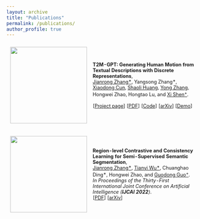 ```yaml
---
layout: archive
title: "Publications"
permalink: /publications/
author_profile: true
---
```



<table style="width:100%;border:None;border-spacing:0px;border-collapse:separate;margin-right:0;margin-left:0;font-size:0.9em;">
  <tr>
    <td style="padding:10px;width:20%;vertical-align:middle;border-right:none;border-bottom:none;">
      <a href="https://github.com/Jiro-zhang/Jianrong_Zhang/blob/main/images/T2M-GPT.gif">
      <img src='../images/T2M-GPT.gif' width="200">
      </a>
    </td>
    <td style="padding:5px;width:80%;vertical-align:middle;border-right:none;border-bottom:none;">
      <b>T2M-GPT: Generating Human Motion from Textual Descriptions with Discrete Representations</b>, 
      <br>
      <a href="https://jiro-zhang.github.io/Jianrong_Zhang/">Jianrong Zhang*</a>, 
      Yangsong Zhang*, 
      <a href="https://vinthony.github.io/academic/">Xiaodong Cun</a>,
      <a href="https://scholar.google.com/citations?user=o31BPFsAAAAJ&hl=en">Shaoli Huang</a>,
      <a href="https://yzhang2016.github.io/">Yong Zhang</a>,
      Hongwei Zhao, 
      Hongtao Lu, 
      and
      <a href="https://xishen0220.github.io/">Xi Shen<sup>+</sup></a>.
      <br>
      <!-- <i>In Proceedings of the Thirty-First International Joint Conference on Artificial Intelligence (<b>IJCAI 2022</b>)</i>.  -->
      <br>
      [<a href="https://mael-zys.github.io/T2M-GPT/">Project page</a>]
      [<a href="https://github.com/Mael-zys/T2M-GPT/blob/main/T2M-GPT.pdf">PDF</a>]
      [<a href="https://github.com/Mael-zys/T2M-GPT">Code</a>]
      [<a href="https://arxiv.org/abs/2301.06052">arXiv</a>]
      [<a href="https://colab.research.google.com/drive/1Vy69w2q2d-Hg19F-KibqG0FRdpSj3L4O?usp=sharing">Demo</a>]
    </td>
  </tr>
</table>

<!-- ```bib
@article{zhang2023generating,
  title={T2M-GPT: Generating Human Motion from Textual Descriptions with Discrete Representations},
  author={Zhang, Jianrong and Zhang, Yangsong and Cun, Xiaodong and Huang, Shaoli and Zhang, Yong and Zhao, Hongwei and Lu, Hongtao and Shen, Xi},
  journal={arXiv preprint arXiv:2301.06052},
  year={2023},
}
``` -->


<table style="width:100%;border:None;border-spacing:0px;border-collapse:separate;margin-right:0;margin-left:0;font-size:0.9em;">
  <tr>
    <td style="padding:10px;width:20%;vertical-align:middle;border-right:none;border-bottom:none;">
      <a href="https://github.com/Jiro-zhang/Jianrong_Zhang/blob/main/images/region_arch.png">
      <img src='../images/region_arch.png' width="200">
      </a>
    </td>
    <td style="padding:5px;width:80%;vertical-align:middle;border-right:none;border-bottom:none;">
      <b>Region-level Contrastive and Consistency Learning for Semi-Supervised Semantic Segmentation</b>, 
      <br>
      <a href="https://jiro-zhang.github.io/Jianrong_Zhang/">Jianrong Zhang*</a>,
      <a href="https://scholar.google.com/citations?user=FHdkcWsAAAAJ&hl=en">Tianyi Wu*</a>, 
      Chuanghao Ding*,
      Hongwei Zhao, 
      and
      <a href="https://scholar.google.com/citations?user=f2Y5nygAAAAJ&hl=zh-CN">Guodong Guo<sup>+</sup></a>.
      <br>
      <i>In Proceedings of the Thirty-First International Joint Conference on Artificial Intelligence (<b>IJCAI 2022</b>)</i>. 
      <br>
      [<a href="https://www.ijcai.org/proceedings/2022/0226.pdf">PDF</a>]
      [<a href="https://arxiv.org/abs/2204.13314">arXiv</a>]
    </td>
  </tr>
</table>
<!-- 
```bib
@inproceedings{ijcai2022rc2l,
  title     = {Region-level Contrastive and Consistency Learning for Semi-Supervised Semantic Segmentation},
  author    = {Zhang, Jianrong and Wu, Tianyi and Ding, Chuanghao and Zhao, Hongwei and Guo, Guodong},
  booktitle = {Proceedings of the Thirty-First International Joint Conference on
               Artificial Intelligence, {IJCAI-22}},
  year      = {2022},
}
``` -->
